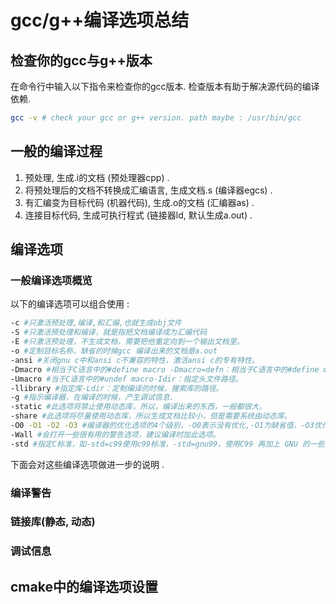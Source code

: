 # gcc/g++编译选项总结

## 检查你的gcc与g++版本

在命令行中输入以下指令来检查你的gcc版本. 检查版本有助于解决源代码的编译依赖.

```bash
gcc -v # check your gcc or g++ version. path maybe : /usr/bin/gcc 
```

## 一般的编译过程

1. 预处理, 生成.i的文档 (预处理器cpp) .
2. 将预处理后的文档不转换成汇编语言, 生成文档.s (编译器egcs) .  
3. 有汇编变为目标代码 (机器代码), 生成.o的文档 (汇编器as) .  
4. 连接目标代码, 生成可执行程式 (链接器ld, 默认生成a.out) .

## 编译选项

### 一般编译选项概览

以下的编译选项可以组合使用 :

``` bash
-c #只激活预处理,编译,和汇编,也就生成obj文件
-S #只激活预处理和编译，就是指把文档编译成为汇编代码
-E #只激活预处理，不生成文档，需要把他重定向到一个输出文档里。
-o #定制目标名称，缺省的时候gcc 编译出来的文档是a.out
-ansi #关闭gnu c中和ansi c不兼容的特性，激活ansi c的专有特性。
-Dmacro #相当于C语言中的#define macro -Dmacro=defn：相当于C语言中的#define macro=defn
-Umacro #当于C语言中的#undef macro-Idir：指定头文件路径。
-llibrary #指定库-Ldir：定制编译的时候，搜索库的路径。
-g #指示编译器，在编译的时候，产生调试信息.
-static #此选项将禁止使用动态库，所以，编译出来的东西，一般都很大。
-share #此选项将尽量使用动态库，所以生成文档比较小，但是需要系统由动态库。
-O0 -O1 -O2 -O3 #编译器的优化选项的4个级别，-O0表示没有优化,-O1为缺省值，-O3优化级别最高
-Wall #会打开一些很有用的警告选项，建议编译时加此选项。
-std #指定C标准，如-std=c99使用c99标准，-std=gnu99，使用C99 再加上 GNU 的一些扩展
```

下面会对这些编译选项做进一步的说明 .

### 编译警告


### 链接库(静态, 动态)


### 调试信息

## cmake中的编译选项设置